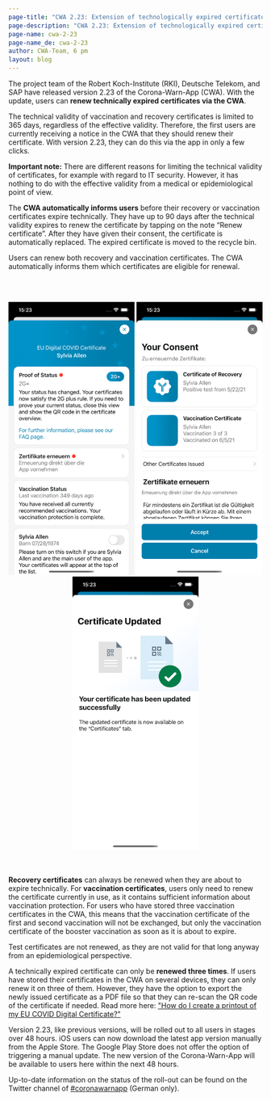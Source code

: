 ```yaml
---
page-title: "CWA 2.23: Extension of technologically expired certificates in the CWA"
page-description: "CWA 2.23: Extension of technologically expired certificates in the CWA"
page-name: cwa-2-23
page-name_de: cwa-2-23
author: CWA-Team, 6 pm
layout: blog
---
```


The project team of the Robert Koch-Institute (RKI), Deutsche Telekom, and SAP have released version 2.23 of the Corona-Warn-App (CWA). With the update, users can **renew technically expired certificates via the CWA**. 

<!-- overview -->

The technical validity of vaccination and recovery certificates is limited to 365 days, regardless of the effective validity. Therefore, the first users are currently receiving a notice in the CWA that they should renew their certificate. With version 2.23, they can do this via the app in only a few clicks. 

**Important note:** There are different reasons for limiting the technical validity of certificates, for example with regard to IT security. However, it has nothing to do with the effective validity from a medical or epidemiological point of view.

The **CWA automatically informs users** before their recovery or vaccination certificates expire technically. They have up to 90 days after the technical validity expires to renew the certificate by tapping on the note “Renew certificate”. After they have given their consent, the certificate is automatically replaced. The expired certificate is moved to the recycle bin.

Users can renew both recovery and vaccination certificates. The CWA automatically informs them which certificates are eligible for renewal. 

<br></br>
<center> 
<img src="./renew-certificate(1).png" title="Renew certificate" style="align: center" width=250> <img src="./renew-certificate(2).png" title="Renew certificate" style="align: center" width=250>  <img src="./renew-certificate(3).png" title="Renew certificate" style="align: center" width=250>
</center>
<br></br>

**Recovery certificates** can always be renewed when they are about to expire technically. For **vaccination certificates**, users only need to renew the certificate currently in use, as it contains sufficient information about vaccination protection. For users who have stored three vaccination certificates in the CWA, this means that the vaccination certificate of the first and second vaccination will not be exchanged, but only the vaccination certificate of the booster vaccination as soon as it is about to expire.

Test certificates are not renewed, as they are not valid for that long anyway from an epidemiological perspective.

A technically expired certificate can only be **renewed three times**. If users have stored their certificates in the CWA on several devices, they can only renew it on three of them. However, they have the option to export the newly issued certificate as a PDF file so that they can re-scan the QR code of the certificate if needed. Read more here:  ["How do I create a printout of my EU COVID Digital Certificate?"](https://www.coronawarn.app/en/faq/results/?search=scannen&topic=all#eu_dcc_export)

Version 2.23, like previous versions, will be rolled out to all users in stages over 48 hours. iOS users can now download the latest app version manually from the Apple Store. The Google Play Store does not offer the option of triggering a manual update. The new version of the Corona-Warn-App will be available to users here within the next 48 hours.

Up-to-date information on the status of the roll-out can be found on the Twitter channel of [#coronawarnapp](https://twitter.com/coronawarnapp) (German only).
